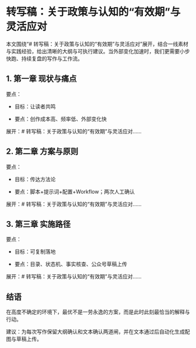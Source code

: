 # 转写稿：关于政策与认知的“有效期”与灵活应对

本文围绕“# 转写稿：关于政策与认知的“有效期”与灵活应对”展开，结合一线素材与实践经验，给出清晰的大纲与可执行建议。当外部变化加速时，我们更需要小步快跑、持续复盘的写作与工作流。


## 1. 第一章 现状与痛点

要点：

- 目标：让读者共鸣

- 要点：创作成本高、频率低、外部变化快


展开：# 转写稿：关于政策与认知的“有效期”与灵活应对……


## 2. 第二章 方案与原则

要点：

- 目标：传达方法论

- 要点：脚本+提示词+配置+Workflow；两次人工确认


展开：# 转写稿：关于政策与认知的“有效期”与灵活应对……


## 3. 第三章 实施路径

要点：

- 目标：可复制落地

- 要点：目录、状态机、事实核查、公众号草稿上传


展开：# 转写稿：关于政策与认知的“有效期”与灵活应对……


## 结语

在高度不确定的环境下，最优不是一劳永逸的方案，而是此时此刻最恰当的解释与行动。

建议：为每次写作保留大纲确认和文本确认两道闸，并在文本通过后自动化生成配图与草稿上传。
